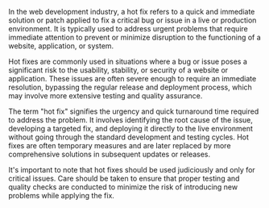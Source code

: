 In the web development industry, a hot fix refers to a quick and immediate solution or patch applied to fix a critical bug or issue in a live or production environment. It is typically used to address urgent problems that require immediate attention to prevent or minimize disruption to the functioning of a website, application, or system.

Hot fixes are commonly used in situations where a bug or issue poses a significant risk to the usability, stability, or security of a website or application. These issues are often severe enough to require an immediate resolution, bypassing the regular release and deployment process, which may involve more extensive testing and quality assurance.

The term "hot fix" signifies the urgency and quick turnaround time required to address the problem. It involves identifying the root cause of the issue, developing a targeted fix, and deploying it directly to the live environment without going through the standard development and testing cycles. Hot fixes are often temporary measures and are later replaced by more comprehensive solutions in subsequent updates or releases.

It's important to note that hot fixes should be used judiciously and only for critical issues. Care should be taken to ensure that proper testing and quality checks are conducted to minimize the risk of introducing new problems while applying the fix.